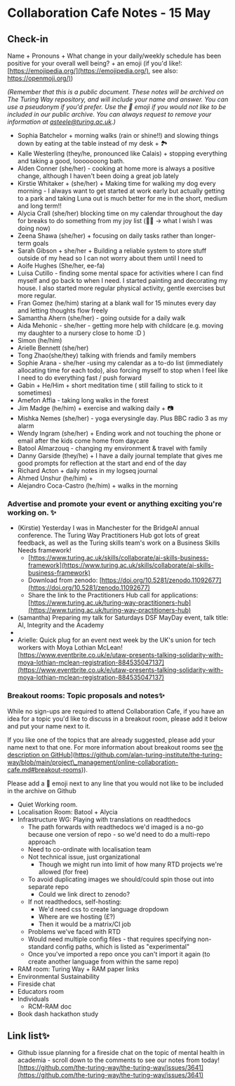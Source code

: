 # Collaboration Cafe Notes - 15 May

## Check-in

Name + Pronouns + What change in your daily/weekly schedule has been positive for your overall well being?  + an emoji (if you'd like!: [https://emojipedia.org/](https://emojipedia.org/), see also: [https://openmoji.org/)](https://openmoji.org/))

*(Remember that this is a public document. These notes will be archived on The Turing Way repository, and will include your name and answer. You can use a pseudonym if you'd prefer. Use the 🤫 emoji if you would not like to be included in our public archive. You can always request to remove your information at asteele@turing.ac.uk.)*

* Sophia Batchelor + morning walks (rain or shine!!) and slowing things down by eating at the table instead of my desk + 🏞️
* Kalle Westerling (they/he, pronounced like Calais) + stopping everything and taking a good, looooooong bath.
* Alden Conner (she/her) - cooking at home more is always a positive change, although I haven't been doing a great job lately
* Kirstie Whitaker + (she/her) + Making time for walking my dog every morning - I always want to get started at work early but actually getting to a park and taking Luna out is much better for me in the short, medium and long term!!
* Alycia Crall (she/her) blocking time on my calendar throughout the day for breaks to do something from my joy list (🚵‍♀️ -> what I wish I was doing now)
* Zeena Shawa (she/her) + focusing on daily tasks rather than longer-term goals
* Sarah Gibson + she/her + Building a reliable system to store stuff outside of my head so I can not worry about them until I need to
* Aoife Hughes (She/her, ee-fa)
* Luisa Cutillo - finding some mental space for activities where I can find myself and go back to when I need. I started painting and decorating my house. I also started more regular physical activity, gentle exercises but more regular.
* Fran Gomez (he/him) staring at a blank wall for 15 minutes every day and letting thoughts flow freely
* Samantha Ahern (she/her) - going outside for a daily walk
* Aida Mehonic - she/her - getting more help with childcare (e.g. moving my daughter to a nursery close to home  :D )
* Simon (he/him)
* Arielle Bennett (she/her) 
* Tong Zhao(she/they) talking with friends and family members 
* Sophie Arana - she/her -using my calendar as a to-do list (immediately allocating time for each todo), also  forcing myself to stop when I feel like I need to do everything fast / push forward
* Gabin + He/Him + short meditation time ( still failing to stick to it sometimes)
* Amefon Affia - taking long walks in the forest
* Jim Madge (he/him) + exercise and walking daily + 📷
* Mishka Nemes (she/her) - yoga everysingle day. Plus BBC radio 3 as my alarm
* Wendy Ingram (she/her) + Ending work and not touching the phone or email after the kids come home from daycare
* Batool Almarzouq - changing my environment \& travel with family
* Danny Garside (they/he) + I have a daily journal template that gives me good prompts for reflection at the start and end of the day
* Richard Acton + daily notes in my logseq journal
* Ahmed Unshur (he/him) + 
* Alejandro Coca-Castro (he/him) + walks in the morning

### Advertise and promote your event or anything exciting you're working on. ✨

* (Kirstie) Yesterday I was in Manchester for the BridgeAI annual conference. The Turing Way Practitioners Hub got lots of great feedback, as well as the Turing skills team's work on a Business Skills Needs framework!
    * [https://www.turing.ac.uk/skills/collaborate/ai-skills-business-framework](https://www.turing.ac.uk/skills/collaborate/ai-skills-business-framework)
    * Download from zenodo: [https://doi.org/10.5281/zenodo.11092677](https://doi.org/10.5281/zenodo.11092677)
    * Share the link to the Practitioners Hub call for applications: [https://www.turing.ac.uk/turing-way-practitioners-hub](https://www.turing.ac.uk/turing-way-practitioners-hub)
*  (samantha) Preparing my talk for Saturdays DSF MayDay event, talk title: AI, Integrity and the Academy
*  
*  Arielle: Quick plug for an event next week by the UK's union for tech workers with Moya Lothian McLean! [https://www.eventbrite.co.uk/e/utaw-presents-talking-solidarity-with-moya-lothian-mclean-registration-884535047137](https://www.eventbrite.co.uk/e/utaw-presents-talking-solidarity-with-moya-lothian-mclean-registration-884535047137) 

### Breakout rooms: Topic proposals and notes✨ 

While no sign-ups are required to attend Collaboration Cafe, if you have an idea for a topic you'd like to discuss in a breakout room, please add it below and put your name next to it. 

If you like one of the topics that are already suggested, please add your name next to that one. For more information about breakout rooms see [the description on GitHub]([https://github.com/alan-turing-institute/the-turing-way/blob/main/project\_management/online-collaboration-cafe.md#breakout-rooms)](https://github.com/alan-turing-institute/the-turing-way/blob/main/project\_management/online-collaboration-cafe.md#breakout-rooms)).

Please add a 🤫 emoji next to any line that you would not like to be included in the archive on Github

* Quiet Working room.
* Localisation Room: Batool + Alycia
* Infrastructure WG: Playing with translations on readthedocs
    * The path forwards with readthedocs we'd imaged is a no-go because one version of repo - so we'd need to do a multi-repo approach
    * Need to co-ordinate with localisation team
    * Not technical issue, just organizational
        * Though we might run into limit of how many RTD projects we're allowed (for free)
    * To avoid duplicating images we should/could spin those out into separate repo
        * Could we link direct to zenodo?
    * If not readthedocs, self-hosting:
        * We'd need css to create language dropdown
        * Where are we hosting (£?)
        * Then it would be a matrix/CI job
    * Problems we've faced with RTD
    * Would need multiple config files - that requires specifying non-standard config paths, which is listed as "experimental"
    * Once you've imported a repo once you can't import it again (to create another language from within the same repo)
* RAM room: Turing Way + RAM paper links
* Environmental Sustainability
* Fireside chat
* Educators room
* Individuals
    * RCM-RAM doc
* Book dash hackathon study


##  Link list✨ 

*  Github issue planning for a fireside chat on the topic of mental health in academia - scroll down to the comments to see our notes from today! [https://github.com/the-turing-way/the-turing-way/issues/3641](https://github.com/the-turing-way/the-turing-way/issues/3641)
